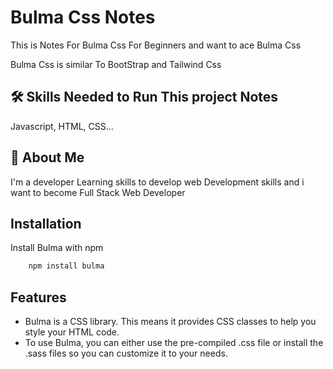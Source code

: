 # Bulma Css Notes

This is Notes For Bulma Css For Beginners and want to ace Bulma Css

Bulma Css is similar To BootStrap and Tailwind Css




## 🛠 Skills Needed to Run This project Notes
Javascript, HTML, CSS...


## 🚀 About Me
I'm a developer Learning skills to develop web Development skills
and i want to become Full Stack Web Developer


## Installation

Install Bulma with npm

```bash
    npm install bulma
```
    
## Features

- Bulma is a CSS library. This means it provides CSS classes to help you style your HTML code.
- To use Bulma, you can either use the pre-compiled .css file or install the .sass files so you can customize it to your needs.

